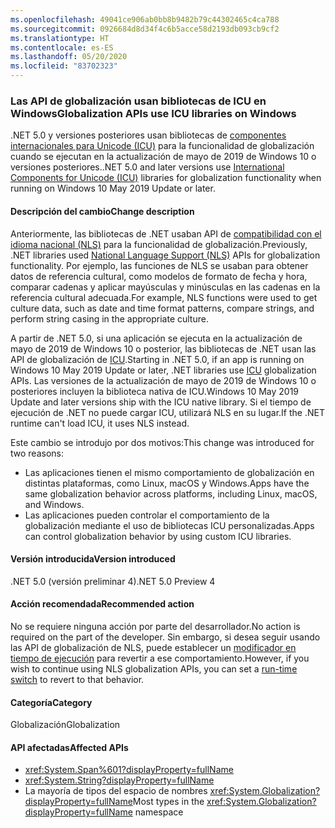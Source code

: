 ```yaml
---
ms.openlocfilehash: 49041ce906ab0bb8b9482b79c44302465c4ca788
ms.sourcegitcommit: 0926684d8d34f4c6b5acce58d2193db093cb9cf2
ms.translationtype: HT
ms.contentlocale: es-ES
ms.lasthandoff: 05/20/2020
ms.locfileid: "83702323"
---
```

### <a name="globalization-apis-use-icu-libraries-on-windows"></a><span data-ttu-id="5c612-101">Las API de globalización usan bibliotecas de ICU en Windows</span><span class="sxs-lookup"><span data-stu-id="5c612-101">Globalization APIs use ICU libraries on Windows</span></span>

<span data-ttu-id="5c612-102">.NET 5.0 y versiones posteriores usan bibliotecas de [componentes internacionales para Unicode (ICU)](http://site.icu-project.org/home) para la funcionalidad de globalización cuando se ejecutan en la actualización de mayo de 2019 de Windows 10 o versiones posteriores.</span><span class="sxs-lookup"><span data-stu-id="5c612-102">.NET 5.0 and later versions use [International Components for Unicode (ICU)](http://site.icu-project.org/home) libraries for globalization functionality when running on Windows 10 May 2019 Update or later.</span></span>

#### <a name="change-description"></a><span data-ttu-id="5c612-103">Descripción del cambio</span><span class="sxs-lookup"><span data-stu-id="5c612-103">Change description</span></span>

<span data-ttu-id="5c612-104">Anteriormente, las bibliotecas de .NET usaban API de [compatibilidad con el idioma nacional (NLS)](/windows/win32/intl/national-language-support) para la funcionalidad de globalización.</span><span class="sxs-lookup"><span data-stu-id="5c612-104">Previously, .NET libraries used [National Language Support (NLS)](/windows/win32/intl/national-language-support) APIs for globalization functionality.</span></span> <span data-ttu-id="5c612-105">Por ejemplo, las funciones de NLS se usaban para obtener datos de referencia cultural, como modelos de formato de fecha y hora, comparar cadenas y aplicar mayúsculas y minúsculas en las cadenas en la referencia cultural adecuada.</span><span class="sxs-lookup"><span data-stu-id="5c612-105">For example, NLS functions were used to get culture data, such as date and time format patterns, compare strings, and perform string casing in the appropriate culture.</span></span>

<span data-ttu-id="5c612-106">A partir de .NET 5.0, si una aplicación se ejecuta en la actualización de mayo de 2019 de Windows 10 o posterior, las bibliotecas de .NET usan las API de globalización de [ICU](http://site.icu-project.org/home).</span><span class="sxs-lookup"><span data-stu-id="5c612-106">Starting in .NET 5.0, if an app is running on Windows 10 May 2019 Update or later, .NET libraries use [ICU](http://site.icu-project.org/home) globalization APIs.</span></span> <span data-ttu-id="5c612-107">Las versiones de la actualización de mayo de 2019 de Windows 10 o posteriores incluyen la biblioteca nativa de ICU.</span><span class="sxs-lookup"><span data-stu-id="5c612-107">Windows 10 May 2019 Update and later versions ship with the ICU native library.</span></span> <span data-ttu-id="5c612-108">Si el tiempo de ejecución de .NET no puede cargar ICU, utilizará NLS en su lugar.</span><span class="sxs-lookup"><span data-stu-id="5c612-108">If the .NET runtime can't load ICU, it uses NLS instead.</span></span>

<span data-ttu-id="5c612-109">Este cambio se introdujo por dos motivos:</span><span class="sxs-lookup"><span data-stu-id="5c612-109">This change was introduced for two reasons:</span></span>

- <span data-ttu-id="5c612-110">Las aplicaciones tienen el mismo comportamiento de globalización en distintas plataformas, como Linux, macOS y Windows.</span><span class="sxs-lookup"><span data-stu-id="5c612-110">Apps have the same globalization behavior across platforms, including Linux, macOS, and Windows.</span></span>
- <span data-ttu-id="5c612-111">Las aplicaciones pueden controlar el comportamiento de la globalización mediante el uso de bibliotecas ICU personalizadas.</span><span class="sxs-lookup"><span data-stu-id="5c612-111">Apps can control globalization behavior by using custom ICU libraries.</span></span>

#### <a name="version-introduced"></a><span data-ttu-id="5c612-112">Versión introducida</span><span class="sxs-lookup"><span data-stu-id="5c612-112">Version introduced</span></span>

<span data-ttu-id="5c612-113">.NET 5.0 (versión preliminar 4)</span><span class="sxs-lookup"><span data-stu-id="5c612-113">.NET 5.0 Preview 4</span></span>

#### <a name="recommended-action"></a><span data-ttu-id="5c612-114">Acción recomendada</span><span class="sxs-lookup"><span data-stu-id="5c612-114">Recommended action</span></span>

<span data-ttu-id="5c612-115">No se requiere ninguna acción por parte del desarrollador.</span><span class="sxs-lookup"><span data-stu-id="5c612-115">No action is required on the part of the developer.</span></span> <span data-ttu-id="5c612-116">Sin embargo, si desea seguir usando las API de globalización de NLS, puede establecer un [modificador en tiempo de ejecución](../../../../docs/core/run-time-config/globalization.md#nls) para revertir a ese comportamiento.</span><span class="sxs-lookup"><span data-stu-id="5c612-116">However, if you wish to continue using NLS globalization APIs, you can set a [run-time switch](../../../../docs/core/run-time-config/globalization.md#nls) to revert to that behavior.</span></span>

#### <a name="category"></a><span data-ttu-id="5c612-117">Categoría</span><span class="sxs-lookup"><span data-stu-id="5c612-117">Category</span></span>

<span data-ttu-id="5c612-118">Globalización</span><span class="sxs-lookup"><span data-stu-id="5c612-118">Globalization</span></span>

#### <a name="affected-apis"></a><span data-ttu-id="5c612-119">API afectadas</span><span class="sxs-lookup"><span data-stu-id="5c612-119">Affected APIs</span></span>

- <xref:System.Span%601?displayProperty=fullName>
- <xref:System.String?displayProperty=fullName>
- <span data-ttu-id="5c612-120">La mayoría de tipos del espacio de nombres <xref:System.Globalization?displayProperty=fullName></span><span class="sxs-lookup"><span data-stu-id="5c612-120">Most types in the <xref:System.Globalization?displayProperty=fullName> namespace</span></span>

<!--

#### Affected APIs

- `T:System.Span%601`
- `T:System.String`
- `N:System.Globalization`

-->
